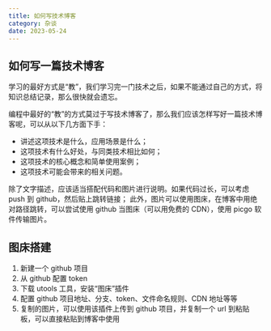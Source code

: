 ```yaml
---
title: 如何写技术博客
category: 杂谈
date: 2023-05-24
---
```


## 如何写一篇技术博客

学习的最好方式是“教”，我们学习完一门技术之后，如果不能通过自己的方式，将知识总结记录，那么很快就会遗忘。

编程中最好的“教”的方式莫过于写技术博客了，那么我们应该怎样写好一篇技术博客呢，可以从以下几方面下手：

- 讲述这项技术是什么，应用场景是什么；
- 这项技术有什么好处，与同类技术相比如何；
- 这项技术的核心概念和简单使用案例；
- 这项技术可能会带来的相关问题。

除了文字描述，应该适当搭配代码和图片进行说明。如果代码过长，可以考虑 push 到 github，然后贴上跳转链接；
此外，图片可以使用图床，在博客中用绝对路径跳转，可以尝试使用 github 当图床（可以用免费的 CDN），使用 picgo 软件传输图片。

## 图床搭建

1. 新建一个 github 项目
2. 从 github 配置 token
3. 下载 utools 工具，安装“图床”插件
4. 配置 github 项目地址、分支、token、文件命名规则、CDN 地址等等
5. 复制的图片，可以使用该插件上传到 github 项目，并复制一个 url 到粘贴板，可以直接粘贴到博客中使用